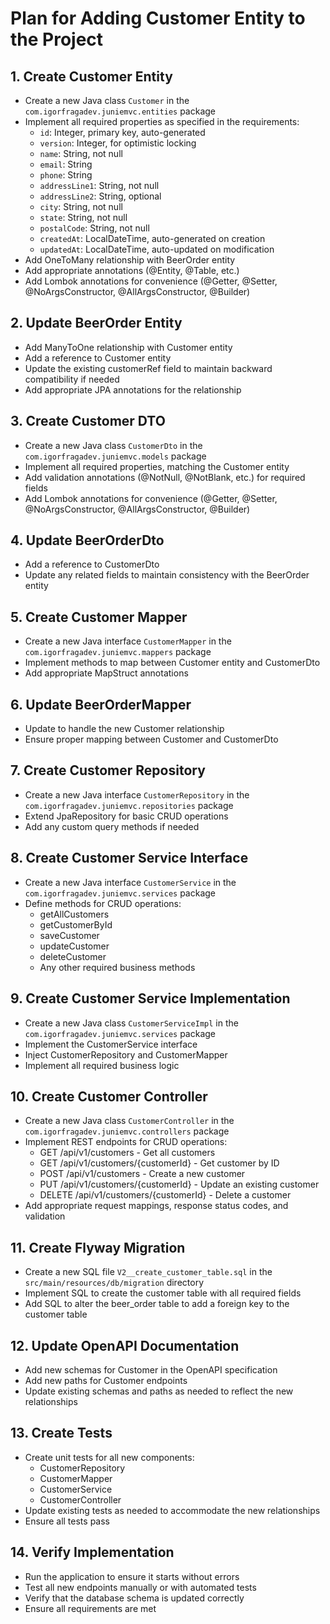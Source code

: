 # Plan for Adding Customer Entity to the Project

## 1. Create Customer Entity
- Create a new Java class `Customer` in the `com.igorfragadev.juniemvc.entities` package
- Implement all required properties as specified in the requirements:
  - `id`: Integer, primary key, auto-generated
  - `version`: Integer, for optimistic locking
  - `name`: String, not null
  - `email`: String
  - `phone`: String
  - `addressLine1`: String, not null
  - `addressLine2`: String, optional
  - `city`: String, not null
  - `state`: String, not null
  - `postalCode`: String, not null
  - `createdAt`: LocalDateTime, auto-generated on creation
  - `updatedAt`: LocalDateTime, auto-updated on modification
- Add OneToMany relationship with BeerOrder entity
- Add appropriate annotations (@Entity, @Table, etc.)
- Add Lombok annotations for convenience (@Getter, @Setter, @NoArgsConstructor, @AllArgsConstructor, @Builder)

## 2. Update BeerOrder Entity
- Add ManyToOne relationship with Customer entity
- Add a reference to Customer entity
- Update the existing customerRef field to maintain backward compatibility if needed
- Add appropriate JPA annotations for the relationship

## 3. Create Customer DTO
- Create a new Java class `CustomerDto` in the `com.igorfragadev.juniemvc.models` package
- Implement all required properties, matching the Customer entity
- Add validation annotations (@NotNull, @NotBlank, etc.) for required fields
- Add Lombok annotations for convenience (@Getter, @Setter, @NoArgsConstructor, @AllArgsConstructor, @Builder)

## 4. Update BeerOrderDto
- Add a reference to CustomerDto
- Update any related fields to maintain consistency with the BeerOrder entity

## 5. Create Customer Mapper
- Create a new Java interface `CustomerMapper` in the `com.igorfragadev.juniemvc.mappers` package
- Implement methods to map between Customer entity and CustomerDto
- Add appropriate MapStruct annotations

## 6. Update BeerOrderMapper
- Update to handle the new Customer relationship
- Ensure proper mapping between Customer and CustomerDto

## 7. Create Customer Repository
- Create a new Java interface `CustomerRepository` in the `com.igorfragadev.juniemvc.repositories` package
- Extend JpaRepository for basic CRUD operations
- Add any custom query methods if needed

## 8. Create Customer Service Interface
- Create a new Java interface `CustomerService` in the `com.igorfragadev.juniemvc.services` package
- Define methods for CRUD operations:
  - getAllCustomers
  - getCustomerById
  - saveCustomer
  - updateCustomer
  - deleteCustomer
  - Any other required business methods

## 9. Create Customer Service Implementation
- Create a new Java class `CustomerServiceImpl` in the `com.igorfragadev.juniemvc.services` package
- Implement the CustomerService interface
- Inject CustomerRepository and CustomerMapper
- Implement all required business logic

## 10. Create Customer Controller
- Create a new Java class `CustomerController` in the `com.igorfragadev.juniemvc.controllers` package
- Implement REST endpoints for CRUD operations:
  - GET /api/v1/customers - Get all customers
  - GET /api/v1/customers/{customerId} - Get customer by ID
  - POST /api/v1/customers - Create a new customer
  - PUT /api/v1/customers/{customerId} - Update an existing customer
  - DELETE /api/v1/customers/{customerId} - Delete a customer
- Add appropriate request mappings, response status codes, and validation

## 11. Create Flyway Migration
- Create a new SQL file `V2__create_customer_table.sql` in the `src/main/resources/db/migration` directory
- Implement SQL to create the customer table with all required fields
- Add SQL to alter the beer_order table to add a foreign key to the customer table

## 12. Update OpenAPI Documentation
- Add new schemas for Customer in the OpenAPI specification
- Add new paths for Customer endpoints
- Update existing schemas and paths as needed to reflect the new relationships

## 13. Create Tests
- Create unit tests for all new components:
  - CustomerRepository
  - CustomerMapper
  - CustomerService
  - CustomerController
- Update existing tests as needed to accommodate the new relationships
- Ensure all tests pass

## 14. Verify Implementation
- Run the application to ensure it starts without errors
- Test all new endpoints manually or with automated tests
- Verify that the database schema is updated correctly
- Ensure all requirements are met